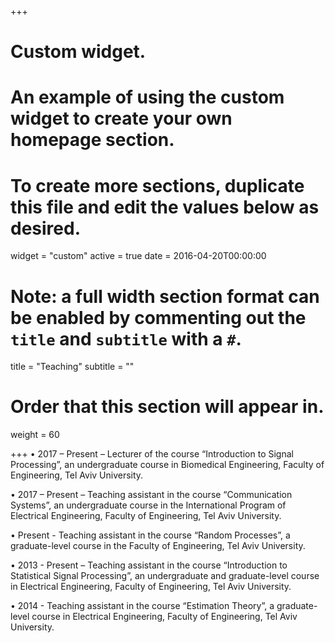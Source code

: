 +++
# Custom widget.
# An example of using the custom widget to create your own homepage section.
# To create more sections, duplicate this file and edit the values below as desired.
widget = "custom"
active = true
date = 2016-04-20T00:00:00

# Note: a full width section format can be enabled by commenting out the `title` and `subtitle` with a `#`.
title = "Teaching"
subtitle = ""

# Order that this section will appear in.
weight = 60

+++
•	2017 – Present – Lecturer of the course “Introduction to Signal Processing”, an undergraduate course in Biomedical Engineering, Faculty of Engineering, Tel Aviv University.

•	2017 – Present – Teaching assistant in the course “Communication Systems”, an undergraduate course in the International Program of Electrical Engineering, Faculty of Engineering, Tel Aviv University.

•	Present - Teaching assistant in the course “Random Processes”, a graduate-level course in the Faculty of Engineering, Tel Aviv University.

•	2013 - Present – Teaching assistant in the course “Introduction to Statistical Signal Processing”, an undergraduate and graduate-level course in Electrical Engineering, Faculty of Engineering, Tel Aviv University.

•	2014 - Teaching assistant in the course “Estimation Theory”, a graduate-level course in Electrical Engineering, Faculty of Engineering, Tel Aviv University.
